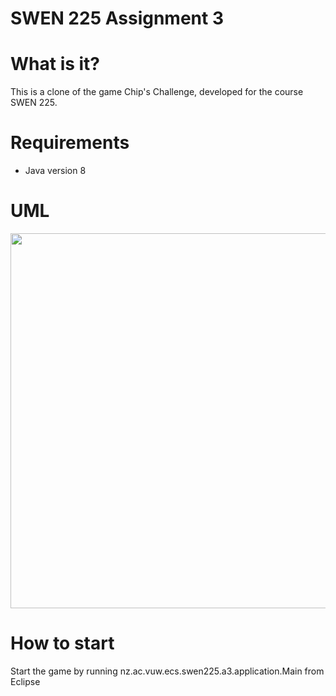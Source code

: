 # SWEN 225 Assignment 3

# What is it?

This is a clone of the game Chip's Challenge, developed for the course SWEN 225.

# Requirements

- Java version 8

# UML
<img src="https://gitlab.ecs.vuw.ac.nz/swen225-2019-groupproject/t27/swen-225-assignment-3/uploads/e5e0ceb03617452c1678efdd2b996f38/SWEN_225_UML.png" width="600"/>

# How to start
Start the game by running nz.ac.vuw.ecs.swen225.a3.application.Main from Eclipse